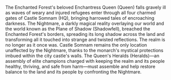 The Enchanted Forest's beloved Enchantress Queen (Queen) falls gravely ill as waves of weary and injured refugees enter through all four charmed gates of Castle Somnam (HQ), bringing harrowed tales of encroaching darkness. The Nightmare, a darkly magical reality overlaying our world and the world known as the Plane of Shadow (Shadowfell), breached the Enchanted Forest's borders, spreading its long shadow across the land and transforming all it touched into strange and twisted reflections. The realm is no longer as it once was. Castle Somnam remains the only location unaffected by the Nightmare, thanks to the monarch's mystical protections imbued within the city castle's walls. The Queen's Heralds (Heralds)—an assembly of elite champions charged with keeping the realm and its people healthy, thriving, and safe from harm—must assemble and help restore balance to the land and its people by confronting the Nightmare.
